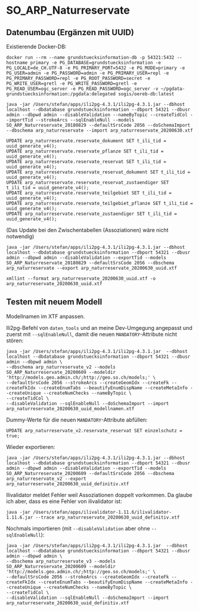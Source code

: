 # SO_ARP_Naturreservate

## Datenumbau (Ergänzen mit UUID)
Existierende Docker-DB:
```
docker run --rm --name grundstuecksinformation-db -p 54321:5432 --hostname primary -e PG_DATABASE=grundstuecksinformation -e PG_LOCALE=de_CH.UTF-8 -e PG_PRIMARY_PORT=5432 -e PG_MODE=primary -e PG_USER=admin -e PG_PASSWORD=admin -e PG_PRIMARY_USER=repl -e PG_PRIMARY_PASSWORD=repl -e PG_ROOT_PASSWORD=secret -e PG_WRITE_USER=gretl -e PG_WRITE_PASSWORD=gretl -e PG_READ_USER=ogc_server -e PG_READ_PASSWORD=ogc_server -v ~/pgdata-grundstuecksinformation:/pgdata:delegated sogis/oereb-db:latest
```

```
java -jar /Users/stefan/apps/ili2pg-4.3.1/ili2pg-4.3.1.jar --dbhost localhost --dbdatabase grundstuecksinformation --dbport 54321 --dbusr admin --dbpwd admin --disableValidation --nameByTopic --createTidCol --importTid --strokeArcs --sqlEnableNull --models SO_ARP_Naturreservate_20180829 --defaultSrsCode 2056 --doSchemaImport --dbschema arp_naturreservate --import arp_naturreservate_20200630.xtf
```


```
UPDATE arp_naturreservate.reservate_dokument SET t_ili_tid = uuid_generate_v4();
UPDATE arp_naturreservate.reservate_pflanze SET t_ili_tid = uuid_generate_v4();
UPDATE arp_naturreservate.reservate_reservat SET t_ili_tid = uuid_generate_v4();
UPDATE arp_naturreservate.reservate_reservat_dokument SET t_ili_tid = uuid_generate_v4();
UPDATE arp_naturreservate.reservate_reservat_zustaendiger SET t_ili_tid = uuid_generate_v4();
UPDATE arp_naturreservate.reservate_teilgebiet SET t_ili_tid = uuid_generate_v4();
UPDATE arp_naturreservate.reservate_teilgebiet_pflanze SET t_ili_tid = uuid_generate_v4();
UPDATE arp_naturreservate.reservate_zustaendiger SET t_ili_tid = uuid_generate_v4();
```
(Das Update bei den Zwischentabellen (Assoziationen) wäre nicht notwendig)


```
java -jar /Users/stefan/apps/ili2pg-4.3.1/ili2pg-4.3.1.jar --dbhost localhost --dbdatabase grundstuecksinformation --dbport 54321 --dbusr admin --dbpwd admin --disableValidation --exportTid --models SO_ARP_Naturreservate_20180829 --defaultSrsCode 2056 --dbschema arp_naturreservate --export arp_naturreservate_20200630_uuid.xtf

xmllint --format arp_naturreservate_20200630_uuid.xtf -o arp_naturreservate_20200630_uuid.xtf
```

## Testen mit neuem Modell

Modellnamen im XTF anpassen.

Ili2pg-Befehl von `daten_tools` und an meine Dev-Umgegung angepasst und zuerst mit `--sqlEnableNull`, damit die neuen `MANDATORY`-Attribute nicht stören:

```
java -jar /Users/stefan/apps/ili2pg-4.3.1/ili2pg-4.3.1.jar  --dbhost localhost --dbdatabase grundstuecksinformation --dbport 54321 --dbusr admin --dbpwd admin \
--dbschema arp_naturreservate_v2 --models SO_ARP_Naturreservate_20200609 --modeldir 'http://models.geo.admin.ch/;http://geo.so.ch/models;' \
--defaultSrsCode 2056 --strokeArcs --createGeomIdx --createFk --createFkIdx --createEnumTabs --beautifyEnumDispName --createMetaInfo --createUnique --createNumChecks --nameByTopic \
--createTidCol \
--disableValidation --sqlEnableNull --doSchemaImport --import arp_naturreservate_20200630_uuid_modellnamen.xtf
```

Dummy-Werte für die neuen `MANDATORY`-Attribute abfüllen:

```
UPDATE arp_naturreservate_v2.reservate_reservat SET einzelschutz = true;
```

Wieder exportieren:

```
java -jar /Users/stefan/apps/ili2pg-4.3.1/ili2pg-4.3.1.jar --dbhost localhost --dbdatabase grundstuecksinformation --dbport 54321 --dbusr admin --dbpwd admin --disableValidation --exportTid --models SO_ARP_Naturreservate_20200609 --defaultSrsCode 2056 --dbschema arp_naturreservate_v2 --export arp_naturreservate_20200630_uuid_definitiv.xtf
```

Ilivalidator meldet Fehler weil Assoziationen doppelt vorkommen. Da glaube ich aber, dass es eine Fehler von ilivalidator ist:
```
java -jar /Users/stefan/apps/ilivalidator-1.11.6/ilivalidator-1.11.6.jar --trace arp_naturreservate_20200630_uuid_definitiv.xtf
```

Nochmals importieren (mit `--disableValidation` aber ohne `--sqlEnableNull`):

```
java -jar /Users/stefan/apps/ili2pg-4.3.1/ili2pg-4.3.1.jar  --dbhost localhost --dbdatabase grundstuecksinformation --dbport 54321 --dbusr admin --dbpwd admin \
--dbschema arp_naturreservate_v3 --models SO_ARP_Naturreservate_20200609 --modeldir 'http://models.geo.admin.ch/;http://geo.so.ch/models;' \
--defaultSrsCode 2056 --strokeArcs --createGeomIdx --createFk --createFkIdx --createEnumTabs --beautifyEnumDispName --createMetaInfo --createUnique --createNumChecks --nameByTopic \
--createTidCol \
--disableValidation --sqlEnableNull --doSchemaImport --import arp_naturreservate_20200630_uuid_definitiv.xtf
```

